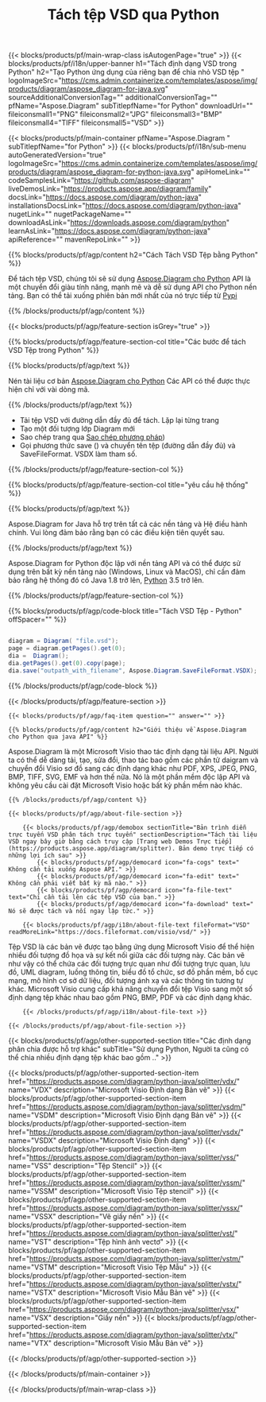 ﻿---
title: Tách tệp VSD qua Python
weight: 1400
url: /vi/python-java/splitter/vsd/ 
description: Python mã nguồn để Tách vsd tệp trong bất kỳ ứng dụng dựa trên Python nào. 
---
{{< blocks/products/pf/main-wrap-class isAutogenPage="true" >}}
{{< blocks/products/pf/i18n/upper-banner h1="Tách định dạng VSD trong Python" h2="Tạo Python ứng dụng của riêng bạn để chia nhỏ VSD tệp " logoImageSrc="https://cms.admin.containerize.com/templates/aspose/img/products/diagram/aspose_diagram-for-java.svg" sourceAdditionalConversionTag="" additionalConversionTag="" pfName="Aspose.Diagram" subTitlepfName="for Python" downloadUrl="" fileiconsmall1="PNG" fileiconsmall2="JPG" fileiconsmall3="BMP" fileiconsmall4="TIFF" fileiconsmall5="VSD" >}}

{{< blocks/products/pf/main-container pfName="Aspose.Diagram " subTitlepfName="for Python" >}}
{{< blocks/products/pf/i18n/sub-menu autoGeneratedVersion="true" logoImageSrc="https://cms.admin.containerize.com/templates/aspose/img/products/diagram/aspose_diagram-for-python-java.svg" apiHomeLink="" codeSamplesLink="https://github.com/aspose-diagram" liveDemosLink="https://products.aspose.app/diagram/family" docsLink="https://docs.aspose.com/diagram/python-java" installationsDocsLink="https://docs.aspose.com/diagram/python-java" nugetLink="" nugetPackageName="" downloadAsLink="https://downloads.aspose.com/diagram/python" learnAsLink="https://docs.aspose.com/diagram/python-java" apiReference="" mavenRepoLink="" >}}

{{% blocks/products/pf/agp/content h2="Cách Tách VSD Tệp bằng Python" %}}

 Để tách tệp VSD, chúng tôi sẽ sử dụng
 [Aspose.Diagram cho Python](https://products.aspose.com/diagram/python-java/) 
 API là một chuyển đổi giàu tính năng, mạnh mẽ và dễ sử dụng API cho Python nền tảng. Bạn có thể tải xuống phiên bản mới nhất của nó trực tiếp từ
 [Pypi](https://pypi.org/project/aspose-diagram/) 

{{% /blocks/products/pf/agp/content %}}

{{< blocks/products/pf/agp/feature-section isGrey="true" >}}

{{% blocks/products/pf/agp/feature-section-col title="Các bước để tách VSD Tệp trong Python" %}}

{{% blocks/products/pf/agp/text %}}

 Nén tài liệu cơ bản
 [Aspose.Diagram cho Python](https://products.aspose.com/diagram/python-java) 
 Các API có thể được thực hiện chỉ với vài dòng mã.

{{% /blocks/products/pf/agp/text %}}

+ Tải tệp VSD với đường dẫn đầy đủ để tách.
Lặp lại từng trang
+ Tạo một đối tượng lớp Diagram mới
+ Sao chép trang qua [Sao chép phương pháp](https://reference.aspose.com/diagram/python-java/asposediagram.api/page#copy(com.aspose.diagram.Page)))
+ Gọi phương thức save () và chuyển tên tệp (đường dẫn đầy đủ) và SaveFileFormat. VSDX làm tham số.

{{% /blocks/products/pf/agp/feature-section-col %}}

{{% blocks/products/pf/agp/feature-section-col title="yêu cầu hệ thống" %}}

{{% blocks/products/pf/agp/text %}}

 Aspose.Diagram for Java hỗ trợ trên tất cả các nền tảng và Hệ điều hành chính. Vui lòng đảm bảo rằng bạn có các điều kiện tiên quyết sau.

{{% /blocks/products/pf/agp/text %}}

 Aspose.Diagram for Python độc lập với nền tảng API và có thể được sử dụng trên bất kỳ nền tảng nào (Windows, Linux và MacOS), chỉ cần đảm bảo rằng hệ thống đó có Java 1.8 trở lên, [Python](https://www.python.org/downloads/) 3.5 trở lên. 

{{% /blocks/products/pf/agp/feature-section-col %}}

{{% blocks/products/pf/agp/code-block title="Tách VSD Tệp - Python" offSpacer="" %}}

```cs

diagram = Diagram( "file.vsd");
page = diagram.getPages().get(0);
dia =  Diagram();
dia.getPages().get(0).copy(page);
dia.save("outpath_with_filename", Aspose.Diagram.SaveFileFormat.VSDX);  


```
{{% /blocks/products/pf/agp/code-block %}}

{{< /blocks/products/pf/agp/feature-section >}}

    {{< blocks/products/pf/agp/faq-item question="" answer="" >}}
 

<!-- aboutfile Starts -->

    {{% blocks/products/pf/agp/content h2="Giới thiệu về Aspose.Diagram cho Python qua java API" %}}

 Aspose.Diagram là một Microsoft Visio thao tác định dạng tài liệu API. Người ta có thể dễ dàng tải, tạo, sửa đổi, thao tác bao gồm các phần tử daigram và chuyển đổi Visio sơ đồ sang các định dạng khác như PDF, XPS, JPEG, PNG, BMP, TIFF, SVG, EMF và hơn thế nữa. Nó là một phần mềm độc lập API và không yêu cầu cài đặt Microsoft Visio hoặc bất kỳ phần mềm nào khác.  



    {{% /blocks/products/pf/agp/content %}}

    {{< blocks/products/pf/agp/about-file-section >}}

        {{< blocks/products/pf/agp/demobox sectionTitle="Bản trình diễn trực tuyến VSD phân tách trực tuyến" sectionDescription="Tách tài liệu VSD ngay bây giờ bằng cách truy cập [Trang web Demos Trực tiếp](https://products.aspose.app/diagram/splitter). Bản demo trực tiếp có những lợi ích sau" >}}
            {{< blocks/products/pf/agp/democard icon="fa-cogs" text=" Không cần tải xuống Aspose API." >}}
            {{< blocks/products/pf/agp/democard icon="fa-edit" text=" Không cần phải viết bất kỳ mã nào." >}}
            {{< blocks/products/pf/agp/democard icon="fa-file-text" text="Chỉ cần tải lên các tệp VSD của bạn." >}}
            {{< blocks/products/pf/agp/democard icon="fa-download" text=" Nó sẽ được tách và nối ngay lập tức." >}}

        {{< blocks/products/pf/agp/i18n/about-file-text fileFormat="VSD" readMoreLink="https://docs.fileformat.com/visio/vsd/" >}}
Tệp VSD là các bản vẽ được tạo bằng ứng dụng Microsoft Visio để thể hiện nhiều đối tượng đồ họa và sự kết nối giữa các đối tượng này. Các bản vẽ như vậy có thể chứa các đối tượng trực quan như đối tượng trực quan, lưu đồ, UML diagram, luồng thông tin, biểu đồ tổ chức, sơ đồ phần mềm, bố cục mạng, mô hình cơ sở dữ liệu, đối tượng ánh xạ và các thông tin tương tự khác. Microsoft Visio cung cấp khả năng chuyển đổi tệp Visio sang một số định dạng tệp khác nhau bao gồm PNG, BMP, PDF và các định dạng khác. 

        {{< /blocks/products/pf/agp/i18n/about-file-text >}}

    {{< /blocks/products/pf/agp/about-file-section >}}

<!-- aboutfile Ends -->

{{< blocks/products/pf/agp/other-supported-section title="Các định dạng phân chia được hỗ trợ khác" subTitle="Sử dụng Python, Người ta cũng có thể chia nhiều định dạng tệp khác bao gồm .." >}}

{{< blocks/products/pf/agp/other-supported-section-item href="https://products.aspose.com/diagram/python-java/splitter/vdx/" name="VDX" description="Microsoft Visio Định dạng Bản vẽ" >}}
{{< blocks/products/pf/agp/other-supported-section-item href="https://products.aspose.com/diagram/python-java/splitter/vsdm/" name="VSDM" description="Microsoft Visio Định dạng Bản vẽ" >}}
{{< blocks/products/pf/agp/other-supported-section-item href="https://products.aspose.com/diagram/python-java/splitter/vsdx/" name="VSDX" description="Microsoft Visio Định dạng" >}}
{{< blocks/products/pf/agp/other-supported-section-item href="https://products.aspose.com/diagram/python-java/splitter/vss/" name="VSS" description="Tệp Stencil" >}}
{{< blocks/products/pf/agp/other-supported-section-item href="https://products.aspose.com/diagram/python-java/splitter/vssm/" name="VSSM" description="Microsoft Visio Tệp stencil" >}}
{{< blocks/products/pf/agp/other-supported-section-item href="https://products.aspose.com/diagram/python-java/splitter/vssx/" name="VSSX" description="Vẽ giấy nến" >}}
{{< blocks/products/pf/agp/other-supported-section-item href="https://products.aspose.com/diagram/python-java/splitter/vst/" name="VST" description="Tệp hình ảnh vectơ" >}}
{{< blocks/products/pf/agp/other-supported-section-item href="https://products.aspose.com/diagram/python-java/splitter/vstm/" name="VSTM" description="Microsoft Visio Tệp Mẫu" >}}
{{< blocks/products/pf/agp/other-supported-section-item href="https://products.aspose.com/diagram/python-java/splitter/vstx/" name="VSTX" description="Microsoft Visio Mẫu Bản vẽ" >}}
{{< blocks/products/pf/agp/other-supported-section-item href="https://products.aspose.com/diagram/python-java/splitter/vsx/" name="VSX" description="Giấy nến" >}}
{{< blocks/products/pf/agp/other-supported-section-item href="https://products.aspose.com/diagram/python-java/splitter/vtx/" name="VTX" description="Microsoft Visio Mẫu Bản vẽ" >}}

{{< /blocks/products/pf/agp/other-supported-section >}}

{{< /blocks/products/pf/main-container >}}
    
{{< /blocks/products/pf/main-wrap-class >}}